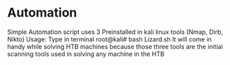# Automation

Simple Automation script uses 3 Preinstalled in kali linux tools (Nmap, Dirb, Nikto)
Usage: 
Type in terminal root@kali# bash Lizard.sh
It will come in handy while solving HTB machines because those three tools are the initial scanning tools used in solving any machine in  the HTB
